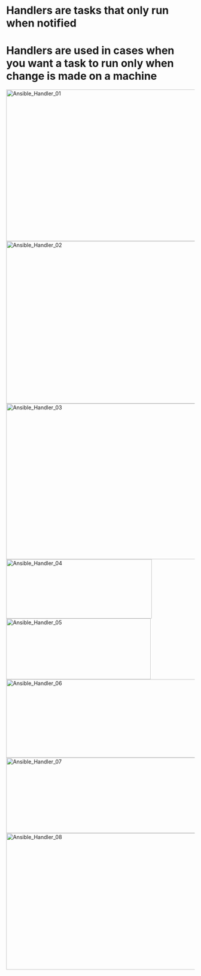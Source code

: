 # Handlers are tasks that only run when notified #
# Handlers are used in cases when you want a task to run only when change is made on a machine #

<img width="771" height="404" alt="Ansible_Handler_01" src="https://github.com/user-attachments/assets/21a36f1e-e131-41c3-8842-b343dd314fdd" />
<img width="779" height="433" alt="Ansible_Handler_02" src="https://github.com/user-attachments/assets/49c90932-a20e-4945-bb21-2ef1b04f621f" />
<img width="788" height="415" alt="Ansible_Handler_03" src="https://github.com/user-attachments/assets/f0a7cbd8-2922-49ff-b662-0ed59af5cc16" />
<img width="389" height="158" alt="Ansible_Handler_04" src="https://github.com/user-attachments/assets/f04c4ac7-d464-45b7-a9bf-a9229ef90b58" />
<img width="386" height="162" alt="Ansible_Handler_05" src="https://github.com/user-attachments/assets/4babcad8-ccca-4609-88e8-d6098e151331" />
<img width="713" height="209" alt="Ansible_Handler_06" src="https://github.com/user-attachments/assets/039fb5b0-d7c1-4902-8fc4-08ed2bea326f" />
<img width="590" height="201" alt="Ansible_Handler_07" src="https://github.com/user-attachments/assets/09f772ba-7a81-4e02-a3c2-3738b0cd830d" />
<img width="793" height="364" alt="Ansible_Handler_08" src="https://github.com/user-attachments/assets/4ecc3b70-ae82-4d7a-904d-7bac95011a4c" />
